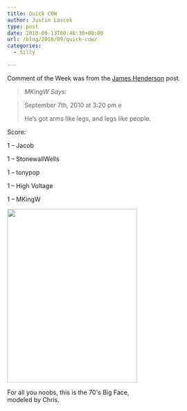 ```yaml
---
title: Quick COW
author: Justin Lascek
type: post
date: 2010-09-13T00:46:30+00:00
url: /blog/2010/09/quick-cow/
categories:
  - Silly

---
```

Comment of the Week was from the [James Henderson][1] post.
  


> _MKingW Says:_
  
> September 7th, 2010 at 3:20 pm e
> 
> He’s got arms like legs, and legs like people.

Score:
  
1 – Jacob
  
1 – StonewallWells
  
1 – tonypop
  
1 – High Voltage
  
1 – MKingW
  

  


<div id="attachment_2803" style="width: 310px" class="wp-caption aligncenter">
  <a href="/2010/09/5900_101711789841200_100000071370228_47800_1124646_n.jpg"><img aria-describedby="caption-attachment-2803" data-attachment-id="2803" data-permalink="/blog/2010/09/quick-cow/5900_101711789841200_100000071370228_47800_1124646_n/" data-orig-file="/2010/09/5900_101711789841200_100000071370228_47800_1124646_n.jpg" data-orig-size="453,604" data-comments-opened="1" data-image-meta="{&quot;aperture&quot;:&quot;0&quot;,&quot;credit&quot;:&quot;&quot;,&quot;camera&quot;:&quot;&quot;,&quot;caption&quot;:&quot;&quot;,&quot;created_timestamp&quot;:&quot;0&quot;,&quot;copyright&quot;:&quot;&quot;,&quot;focal_length&quot;:&quot;0&quot;,&quot;iso&quot;:&quot;0&quot;,&quot;shutter_speed&quot;:&quot;0&quot;,&quot;title&quot;:&quot;&quot;}" data-image-title="5900_101711789841200_100000071370228_47800_1124646_n" data-image-description="" data-medium-file="/2010/09/5900_101711789841200_100000071370228_47800_1124646_n-300x400.jpg" data-large-file="/2010/09/5900_101711789841200_100000071370228_47800_1124646_n.jpg" src="/2010/09/5900_101711789841200_100000071370228_47800_1124646_n-300x400.jpg" alt="" title="5900_101711789841200_100000071370228_47800_1124646_n" width="300" height="400" class="size-medium wp-image-2803" srcset="/2010/09/5900_101711789841200_100000071370228_47800_1124646_n-300x400.jpg 300w, /2010/09/5900_101711789841200_100000071370228_47800_1124646_n.jpg 453w" sizes="(max-width: 300px) 100vw, 300px" /></a>
  
  <p id="caption-attachment-2803" class="wp-caption-text">
    For all you noobs, this is the 70's Big Face, modeled by Chris.
  </p>
</div>

 [1]: /?p=2714
